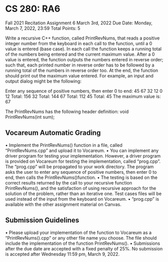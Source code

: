 # CS 280: RA6

Fall 2021
Recitation Assignment 6
March 3rd, 2022
Due Date: Monday, March 7, 2022, 23:59
Total Points: 5

Write a recursive C++ function, called PrintRevNums, that reads a positive integer number
from the keyboard in each call to the function, until a 0 value is entered (base case). In each call
the function keeps a running total of the numbers being entered and the current maximum value.
After a 0 value is entered, the function outputs the numbers entered in reverse order; such that,
each printed number in reverse order has to be followed by a running total of the numbers in
reverse order too. At the end, the function should print out the maximum value entered. For
example, an input and output dialog might be the following:

Enter any sequence of positive numbers, then enter 0 to end: 45 67 32 12 0
12 Total: 156
32 Total: 144
67 Total: 112
45 Total: 45
The maximum value is: 67

The PrintRevNums has the following header definition:
void PrintRevNums(int sum);

## Vocareum Automatic Grading

• Implement the PrintRevNums() function in a file, called “PrintRevNums.cpp” and
upload it to Vocareum.
• You can implement any driver program for testing your implementation. However, a driver
program is provided on Vocareum for testing the implementation, called “prog.cpp”. The
“prog.cpp” will be propagated to your work directory. The program asks the user to enter
any sequence of positive numbers, then enter 0 to end, then calls the
PrintRevNums()function.
• The testing is based on the correct results returned by the call to your recursive function
PrintRevNums(), and the satisfaction of using recursive approach for the solution of
the problem, rather than an iterative one. Test cases files will be used instead of the input
from the keyboard on Vocareum.
• “prog.cpp” is available with the other assignment material on Canvas.

## Submission Guidelines

• Please upload your implementation of the function to Vocareum as a
“PrintRevNums().cpp” or any other file name you choose. The file should include the
implementation of the function PrintRevNums().
• Submissions after the due date are accepted with a fixed penalty of 25%. No submission
is accepted after Wednesday 11:59 pm, March 9, 2022.